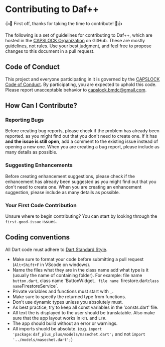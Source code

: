 # Contributing to Daf++

:+1::tada: First off, thanks for taking the time to contribute! :tada::+1:

The following is a set of guidelines for contributing to Daf++, which are hosted in the [CAPSLOCK Organization](https://github.com/capslock-bmdc) on GitHub. These are mostly guidelines, not rules. Use your best judgment, and feel free to propose changes to this document in a pull request.

## Code of Conduct
This project and everyone participating in it is governed by the [CAPSLOCK Code of Conduct](CODE_OF_CONDUCT.md). By participating, you are expected to uphold this code. Please report unacceptable behavior to [capslock.bmdc@gmail.com](mailto:capslock.bmdc@gmail.com).

## How Can I Contribute?

### Reporting Bugs

Before creating bug reports, please check if the problem has already been reported. as you might find out that you don't need to create one. If it has **and the issue is still open**, add a comment to the existing issue instead of opening a new one. When you are creating a bug report, please include as many details as possible.

### Suggesting Enhancements

Before creating enhancement suggestions, please check  if the enhancement has already been suggested as you might find out that you don't need to create one. When you are creating an enhancement suggestion, please include as many details as possible.

### Your First Code Contribution

Unsure where to begin contributing? You can start by looking through the `first-good-issue` issues.

## Coding conventions

All Dart code must adhere to [Dart Standard Style](https://dart.dev/guides/language/effective-dart/style).

* Make sure to format your code before submitting a pull request (`Alt+Shift+F` in VScode on windows).
* Name the files what they are in the class name add what type is it (usually the name of containing folder). For example: file name `button.dart`, class name 'ButtonWidget`, file name `firestore.dart` class name `FirestoreService`.
* Private variables and functions must start with `_`.
* Make sure to specify the returned type from functions.
* Don't use dynamic types unless you absolutely must.
* As best practice, try to keep all const variables in the 'consts.dart' file.
* All text the is displayed to the user should be translatable. Also make sure that the app layout works in `RTL` and `LTR`.
* The app should build without an error or warnings.
* All imports shuold be absolute. (e.g. `import 'package:daf_plus_plus/models/masechet.dart';` and not `import '../models/masechet.dart';`)
